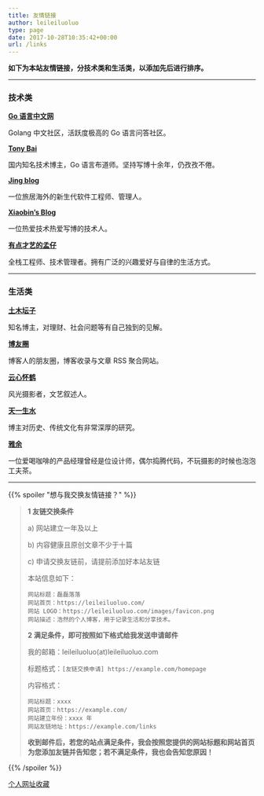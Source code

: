 ```yaml
---
title: 友情链接
author: leileiluoluo
type: page
date: 2017-10-28T10:35:42+00:00
url: /links
---
```


**如下为本站友情链接，分技术类和生活类，以添加先后进行排序。**

---

### 技术类

**[Go 语言中文网](https://studygolang.com/)**

Golang 中文社区，活跃度极高的 Go 语言问答社区。

**[Tony Bai](https://tonybai.com/)**

国内知名技术博主，Go 语言布道师。坚持写博十余年，仍孜孜不倦。

**[Jing blog](https://jingine.com/)**

一位旅居海外的新生代软件工程师、管理人。

**[Xiaobin’s Blog](https://lxb.wiki/)**

一位热爱技术热爱写博的技术人。

**[有点才艺的孟仔](https://www.mengchen.cc/)**

全栈工程师、技术管理者。拥有广泛的兴趣爱好与自律的生活方式。

---

### 生活类

**[土木坛子](https://tumutanzi.com/)**

知名博主，对理财、社会问题等有自己独到的见解。

**[博友圈](https://www.boyouquan.com/)**

博客人的朋友圈，博客收录与文章 RSS 聚合网站。

**[云心怀鹤](https://bluehe.cn/)**

风光摄影者，文艺叙述人。

**[天一生水](https://www.jiangyu.org/)**

博主对历史、传统文化有非常深厚的研究。

**[雅余](https://yayu.net/)**

一位爱喝咖啡的产品经理曾经是位设计师，偶尔捣腾代码，不玩摄影的时候也泡泡工夫茶。

---

{{% spoiler "想与我交换友情链接？" %}}

> **1 友链交换条件**
>
> a) 网站建立一年及以上
>
> b) 内容健康且原创文章不少于十篇
>
> c) 申请交换友链前，请提前添加好本站友链
>
> 本站信息如下：
>
> ```
> 网站标题：磊磊落落
> 网站首页：https://leileiluoluo.com/
> 网站 LOGO：https://leileiluoluo.com/images/favicon.png
> 网站描述：浩然的个人博客，用于记录生活和分享技术。
> ```
>
> **2 满足条件，即可按照如下格式给我发送申请邮件**
>
> 我的邮箱：leileiluoluo(at)leileiluoluo.com
>
> 标题格式：`[友链交换申请] https://example.com/homepage`
>
> 内容格式：
>
> ```
> 网站标题：xxxx
> 网站首页：https://example.com/
> 网站建立年份：xxxx 年
> 网站友链地址：https://example.com/links
> ```
>
> **收到邮件后，若您的站点满足条件，我会按照您提供的网站标题和网站首页为您添加友链并告知您；若不满足条件，我也会告知您原因！**

{{% /spoiler %}}

[个人网址收藏](/favorites)
